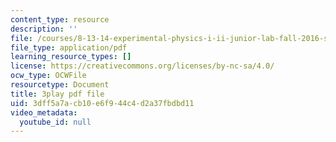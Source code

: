 ```yaml
---
content_type: resource
description: ''
file: /courses/8-13-14-experimental-physics-i-ii-junior-lab-fall-2016-spring-2017/3dff5a7acb10e6f944c4d2a37fbdbd11_4sgPXcoN59w.pdf
file_type: application/pdf
learning_resource_types: []
license: https://creativecommons.org/licenses/by-nc-sa/4.0/
ocw_type: OCWFile
resourcetype: Document
title: 3play pdf file
uid: 3dff5a7a-cb10-e6f9-44c4-d2a37fbdbd11
video_metadata:
  youtube_id: null
---
```

